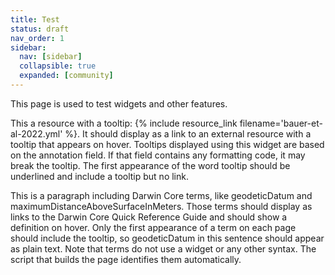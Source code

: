 ```yaml
---
title: Test
status: draft
nav_order: 1
sidebar:
  nav: [sidebar]
  collapsible: true
  expanded: [community]
---
```


This page is used to test widgets and other features.

This a resource with a tooltip: {% include resource_link filename='bauer-et-al-2022.yml' %}. It should display as a link to an external resource with a tooltip that appears on hover. Tooltips displayed using this widget are based on the annotation field. If that field contains any formatting code, it may break the tooltip. The first appearance of the word tooltip should be underlined and include a tooltip but no link.

This is a paragraph including Darwin Core terms, like geodeticDatum and maximumDistanceAboveSurfaceInMeters. Those terms should display as links to the Darwin Core Quick Reference Guide and should show a definition on hover. Only the first appearance of a term on each page should include the tooltip, so geodeticDatum in this sentence should appear as plain text. Note that terms do not use a widget or any other syntax. The script that builds the page identifies them automatically. 